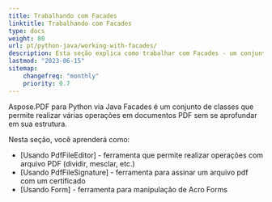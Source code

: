 ```yaml
---
title: Trabalhando com Facades
linktitle: Trabalhando com Facades
type: docs
weight: 80
url: pt/python-java/working-with-facades/
description: Esta seção explica como trabalhar com Facades - um conjunto de ferramentas para operações populares com PDF.
lastmod: "2023-06-15"
sitemap:
    changefreq: "monthly"
    priority: 0.7
---
```


Aspose.PDF para Python via Java Facades é um conjunto de classes que permite realizar várias operações em documentos PDF sem se aprofundar em sua estrutura.

Nesta seção, você aprenderá como:

- [Usando PdfFileEditor] - ferramenta que permite realizar operações com arquivo PDF (dividir, mesclar, etc.)
- [Usando PdfFileSignature] - ferramenta para assinar um arquivo pdf com um certificado
- [Usando Form] - ferramenta para manipulação de Acro Forms